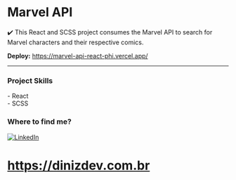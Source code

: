 # Marvel API
✔️ This React and SCSS project consumes the Marvel API to search for Marvel characters and their respective comics.

**Deploy:** https://marvel-api-react-phi.vercel.app/
<hr>

<h3>Project Skills</h3>
- React<br>
- SCSS

<h3>Where to find me?</h3>

[![LinkedIn](https://img.shields.io/badge/Linkedin-%230077B5.svg?logo=linkedin&logoColor=white)](https://www.linkedin.com/in/bruno-diniz-oliveira-426a67286/)
<br>
# **https://dinizdev.com.br** 